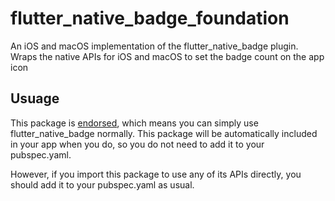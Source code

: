 # flutter_native_badge_foundation

An iOS and macOS implementation of the flutter_native_badge plugin. Wraps the native APIs for iOS and macOS to set the badge count on the app icon

## Usuage

This package is [endorsed](https://flutter.dev/docs/development/packages-and-plugins/developing-packages#endorsed-federated-plugin), which means you can simply use flutter_native_badge normally. This package will be automatically included in your app when you do, so you do not need to add it to your pubspec.yaml.

However, if you import this package to use any of its APIs directly, you should add it to your pubspec.yaml as usual.
